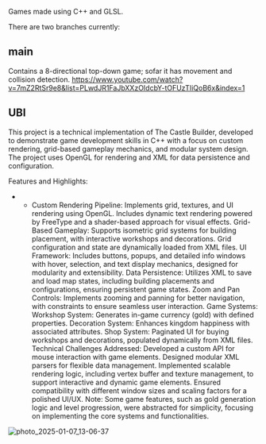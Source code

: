 Games made using C++ and GLSL.

There are two branches currently:

## main
Contains a 8-directional top-down game; sofar it has movement and collision detection.
https://www.youtube.com/watch?v=7mZ2RtSr9e8&list=PLwdJR1FaJbXXzOIdcbY-tOFUzTIiQoB6x&index=1
## UBI
This project is a technical implementation of The Castle Builder, developed to demonstrate game development skills in C++ with a focus on custom rendering, grid-based gameplay mechanics, and modular system design. The project uses OpenGL for rendering and XML for data persistence and configuration.

Features and Highlights:
- * Custom Rendering Pipeline: Implements grid, textures, and UI rendering using OpenGL. Includes dynamic text rendering powered by FreeType and a shader-based approach for visual effects.
Grid-Based Gameplay: Supports isometric grid systems for building placement, with interactive workshops and decorations. Grid configuration and state are dynamically loaded from XML files.
UI Framework: Includes buttons, popups, and detailed info windows with hover, selection, and text display mechanics, designed for modularity and extensibility.
Data Persistence: Utilizes XML to save and load map states, including building placements and configurations, ensuring persistent game states.
Zoom and Pan Controls: Implements zooming and panning for better navigation, with constraints to ensure seamless user interaction.
Game Systems:
Workshop System: Generates in-game currency (gold) with defined properties.
Decoration System: Enhances kingdom happiness with associated attributes.
Shop System: Paginated UI for buying workshops and decorations, populated dynamically from XML files.
Technical Challenges Addressed:
Developed a custom API for mouse interaction with game elements.
Designed modular XML parsers for flexible data management.
Implemented scalable rendering logic, including vertex buffer and texture management, to support interactive and dynamic game elements.
Ensured compatibility with different window sizes and scaling factors for a polished UI/UX.
Note: Some game features, such as gold generation logic and level progression, were abstracted for simplicity, focusing on implementing the core systems and functionalities.

![photo_2025-01-07_13-06-37](https://github.com/user-attachments/assets/0f5de83c-48e0-45d3-875c-ab234ffd73cd)
